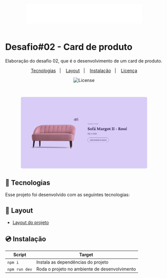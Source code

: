 <div align="center">
  <img alt="Desafio 02 - Card de produto" src="../desafio01_playermusica/src/assets/boraCodar.png">
</div><br>

# Desafio#02 - Card de produto
Elaboração do desafio 02, que é o desenvolvimento de um card de produto.
<br>

<p align="center">
  <a href="#-tecnologias">Tecnologias</a>&nbsp;&nbsp;&nbsp;|&nbsp;&nbsp;&nbsp;
  <a href="#-layout">Layout</a>&nbsp;&nbsp;&nbsp;|&nbsp;&nbsp;&nbsp;
  <a href="#-instalação">Instalação</a>&nbsp;&nbsp;&nbsp;|&nbsp;&nbsp;&nbsp;
  <a href="#memo-licença">Licença</a>
</p>

<p align="center">
  <img alt="License" src="https://img.shields.io/static/v1?label=license&message=MIT&color=49AA26&labelColor=000000">
</p><br>

<p align="center">
  <img alt="Desafio 02 - Card de produto" src="./src/assets/github_capa.png" width="80%">
</p>


## 🚀 Tecnologias

Esse projeto foi desenvolvido com as seguintes tecnologias:

## 🎨 Layout

  - [Layout do projeto](https://www.figma.com/community/file/1195050984449538256)

## 💿 Instalação


|                    Script | Target                                             |
| ------------------------- | -------------------------------------------------- |
|                    `npm i` | Instala as dependências do projeto      |
|                    `npm run dev` | Roda o projeto no ambiente de desenvolvimento         |


